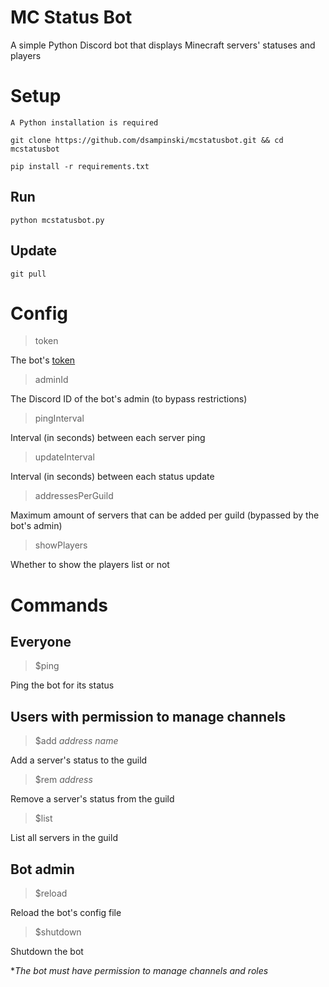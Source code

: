 # MC Status Bot
A simple Python Discord bot that displays Minecraft servers' statuses and players

# Setup
    A Python installation is required

`git clone https://github.com/dsampinski/mcstatusbot.git && cd mcstatusbot`

`pip install -r requirements.txt`

## Run
`python mcstatusbot.py`

## Update
`git pull`

# Config
> token

The bot's [token](https://www.writebots.com/discord-bot-token/)

> adminId

The Discord ID of the bot's admin (to bypass restrictions)

> pingInterval

Interval (in seconds) between each server ping

> updateInterval

Interval (in seconds) between each status update

> addressesPerGuild

Maximum amount of servers that can be added per guild (bypassed by the bot's admin)

> showPlayers

Whether to show the players list or not

# Commands
## Everyone
> $ping

Ping the bot for its status

## Users with permission to manage channels
> $add *address name*

Add a server's status to the guild

> $rem *address*

Remove a server's status from the guild

> $list

List all servers in the guild

## Bot admin
> $reload

Reload the bot's config file

> $shutdown

Shutdown the bot

**The bot must have permission to manage channels and roles*
